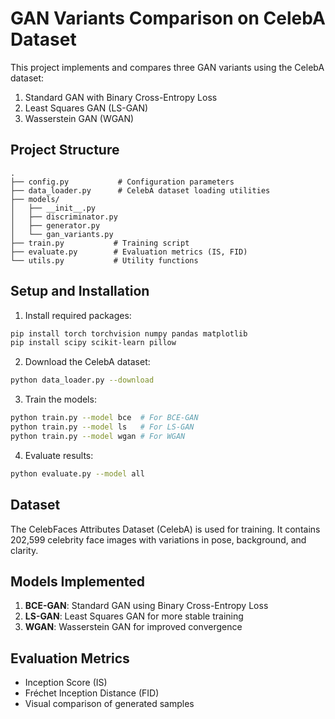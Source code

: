 # GAN Variants Comparison on CelebA Dataset

This project implements and compares three GAN variants using the CelebA dataset:
1. Standard GAN with Binary Cross-Entropy Loss
2. Least Squares GAN (LS-GAN)
3. Wasserstein GAN (WGAN)

## Project Structure
```
.
├── config.py           # Configuration parameters
├── data_loader.py      # CelebA dataset loading utilities
├── models/
│   ├── __init__.py
│   ├── discriminator.py
│   ├── generator.py
│   └── gan_variants.py
├── train.py           # Training script
├── evaluate.py        # Evaluation metrics (IS, FID)
└── utils.py           # Utility functions
```

## Setup and Installation

1. Install required packages:
```bash
pip install torch torchvision numpy pandas matplotlib 
pip install scipy scikit-learn pillow
```

2. Download the CelebA dataset:
```bash
python data_loader.py --download
```

3. Train the models:
```bash
python train.py --model bce  # For BCE-GAN
python train.py --model ls   # For LS-GAN
python train.py --model wgan # For WGAN
```

4. Evaluate results:
```bash
python evaluate.py --model all
```

## Dataset
The CelebFaces Attributes Dataset (CelebA) is used for training. It contains 202,599 celebrity face images with variations in pose, background, and clarity.

## Models Implemented
1. **BCE-GAN**: Standard GAN using Binary Cross-Entropy Loss
2. **LS-GAN**: Least Squares GAN for more stable training
3. **WGAN**: Wasserstein GAN for improved convergence

## Evaluation Metrics
- Inception Score (IS)
- Fréchet Inception Distance (FID)
- Visual comparison of generated samples
